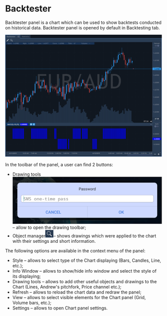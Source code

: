 # Backtester

Backtester panel is a chart which can be used to show backtests conducted on historical data. Backtester panel is opened by default in Backtesting tab.

![](../../.gitbook/assets/screenshot_1%20%2813%29.png)


In the toolbar of the panel, a user can find 2 buttons: 

* Drawing tools![](../../.gitbook/assets/2%20%2817%29.png)
  – allow to open the drawing toolbar; 
* Object manager![](../../.gitbook/assets/3.png)– shows drawings which were applied to the chart with their settings and short information.

The following options are available in the context menu of the panel:

* Style – allows to select type of the Chart displaying \(Bars, Candles, Line, etc.\);
* Info Window – allows to show/hide info window and select the style of its displaying;
* Drawing tools – allows to add other useful objects and drawings to the Chart \(Lines, Andrew's pitchfork, Price channel etc.\);
* Refresh – allows to reload the chart data and redraw the panel;
* View – allows to select visible elements for the Chart panel \(Grid, Volume bars, etc.\);
* Settings – allows to open Chart panel settings.

